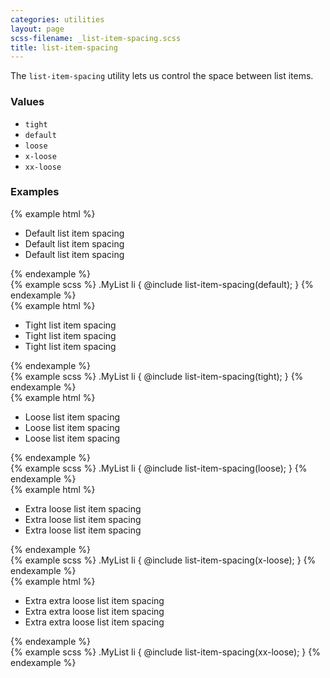 ```yaml
---
categories: utilities
layout: page
scss-filename: _list-item-spacing.scss
title: list-item-spacing
---
```

The `list-item-spacing` utility lets us control the space between list items.

### Values
* `tight`
* `default`
* `loose`
* `x-loose`
* `xx-loose`

### Examples

<div class="DocsExample DocsExample--grouped">
{% example html %}
<ul class="u-list-item-spacing--default">
  <li>Default list item spacing</li>
  <li>Default list item spacing</li>
  <li>Default list item spacing</li>
</ul>
{% endexample %}
</div>

<div class="DocsExample DocsExample--render--hidden">
{% example scss %}
.MyList li {
  @include list-item-spacing(default);
}
{% endexample %}
</div>


<div class="DocsExample DocsExample--grouped">
{% example html %}
<ul class="u-list-item-spacing--tight">
  <li>Tight list item spacing</li>
  <li>Tight list item spacing</li>
  <li>Tight list item spacing</li>
</ul>
{% endexample %}
</div>

<div class="DocsExample DocsExample--render--hidden">
{% example scss %}
.MyList li {
  @include list-item-spacing(tight);
}
{% endexample %}
</div>


<div class="DocsExample DocsExample--grouped">
{% example html %}
<ul class="u-list-item-spacing--loose">
  <li>Loose list item spacing</li>
  <li>Loose list item spacing</li>
  <li>Loose list item spacing</li>
</ul>
{% endexample %}
</div>

<div class="DocsExample DocsExample--render--hidden">
{% example scss %}
.MyList li {
  @include list-item-spacing(loose);
}
{% endexample %}
</div>


<div class="DocsExample DocsExample--grouped">
{% example html %}
<ul class="u-list-item-spacing--x-loose">
  <li>Extra loose list item spacing</li>
  <li>Extra loose list item spacing</li>
  <li>Extra loose list item spacing</li>
</ul>
{% endexample %}
</div>

<div class="DocsExample DocsExample--render--hidden">
{% example scss %}
.MyList li {
  @include list-item-spacing(x-loose);
}
{% endexample %}
</div>


<div class="DocsExample DocsExample--grouped">
{% example html %}
<ul class="u-list-item-spacing--xx-loose">
  <li>Extra extra loose list item spacing</li>
  <li>Extra extra loose list item spacing</li>
  <li>Extra extra loose list item spacing</li>
</ul>
{% endexample %}
</div>

<div class="DocsExample DocsExample--render--hidden">
{% example scss %}
.MyList li {
  @include list-item-spacing(xx-loose);
}
{% endexample %}
</div>

